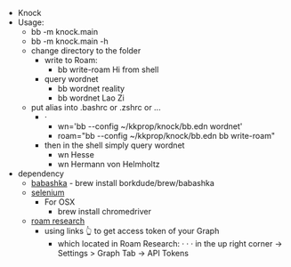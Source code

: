 - Knock
- Usage:
    - bb -m knock.main
    - bb -m knock.main -h
    - change directory to the folder
        - write to Roam:
            - bb write-roam Hi from shell
        - query wordnet
            - bb wordnet reality
            - bb wordnet Lao Zi
    - put alias into .bashrc or .zshrc or ...
        - · 
            - wn='bb --config ~/kkprop/knock/bb.edn wordnet'
            - roam="bb --config ~/kkprop/knock/bb.edn bb write-roam"
        - then in the shell simply query wordnet 
            - wn Hesse
            - wn Hermann von Helmholtz 
- dependency
    - [babashka](https://github.com/babashka/babashka/releases)
            - brew install borkdude/brew/babashka
    - [selenium](https://www.selenium.dev/)
        - For OSX
            - brew install chromedriver
    - [roam research](https://relemma-git-feat-frontdesk.roamresearch.com/)
        - using links 👆 to get access token of your Graph
          - which located in Roam Research: · · · in the up right corner -> Settings > Graph Tab -> API Tokens
